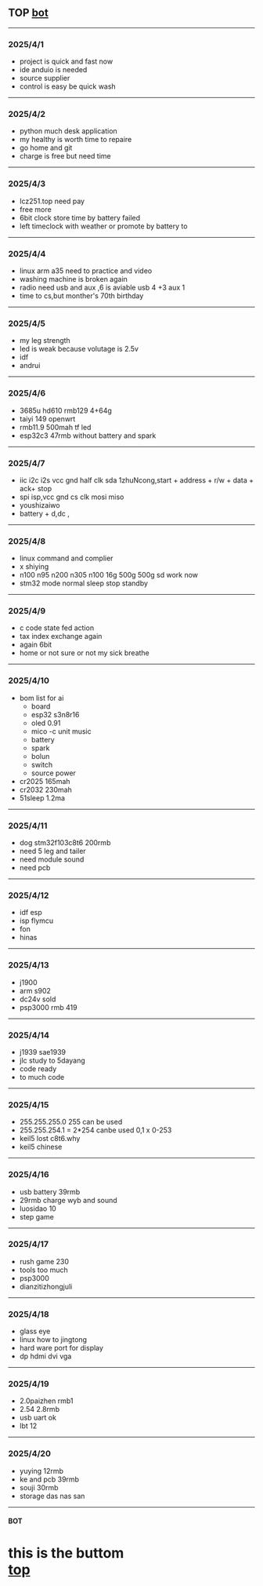 ## TOP [bot](#bot)
---
### 2025/4/1
- project is quick and fast now
- ide  anduio is needed
- source supplier
- control is easy be quick wash
---
### 2025/4/2
- python much desk application
- my healthy is worth time to repaire
- go home and git
- charge is free but need time
---
### 2025/4/3
- lcz251.top need pay
- free more
- 6bit clock store time by battery failed
- left timeclock with weather or promote by battery to 
---
### 2025/4/4
- linux arm a35 need to practice and video
- washing machine is broken again
- radio need usb and aux ,6 is aviable usb 4 +3 aux 1 
- time to cs,but monther's 70th birthday
---
### 2025/4/5
- my leg strength
- led is weak because volutage is 2.5v
- idf
- andrui
---
### 2025/4/6
- 3685u hd610 rmb129 4+64g 
- taiyi 149 openwrt
- rmb11.9 500mah tf led 
- esp32c3 47rmb without battery and spark
---
### 2025/4/7
- iic i2c i2s vcc gnd half clk sda 1zhuNcong,start + address + r/w + data + ack+ stop
- spi isp,vcc gnd cs clk mosi miso
- youshizaiwo
- battery + d,dc ,
---
### 2025/4/8
- linux command and complier
- x shiying 
- n100 n95 n200 n305 n100 16g 500g 500g sd work now
- stm32 mode normal sleep stop standby
---
### 2025/4/9
- c code state fed action
- tax index exchange again
- again 6bit
- home or not sure or not my sick breathe
---
### 2025/4/10
- bom list for ai 
  - board
  - esp32 s3n8r16
  - oled 0.91
  - mico
  -c unit music
  - battery
  - spark
  - bolun
  - switch
  - source power
- cr2025 165mah
- cr2032 230mah
- 51sleep 1.2ma
---
### 2025/4/11
- dog stm32f103c8t6 200rmb
- need 5 leg and tailer
- need module sound
- need pcb
---
### 2025/4/12
- idf esp
- isp flymcu 
- fon
- hinas
---
### 2025/4/13
- j1900
- arm s902
- dc24v sold
- psp3000 rmb 419
---
### 2025/4/14
- j1939 sae1939
- jlc study to 5dayang
- code ready
- to much code
---
### 2025/4/15
- 255.255.255.0 255 can be used 
- 255.255.254.1 = 2*254 canbe used 0,1 x 0-253
- keil5 lost c8t6.why
- keil5 chinese
---
### 2025/4/16
- usb battery 39rmb
- 29rmb charge wyb and sound
- luosidao 10
- step game
---
### 2025/4/17
- rush game 230
- tools too much
- psp3000
- dianzitizhongjuli
---
### 2025/4/18
- glass eye
- linux how to jingtong
- hard ware port for display
- dp hdmi dvi vga
---
### 2025/4/19
- 2.0paizhen rmb1
- 2.54 2.8rmb
- usb uart ok
- lbt 12
---
### 2025/4/20
- yuying 12rmb
- ke and pcb 39rmb
- souji 30rmb
- storage das nas san
---
#### BOT    
this is the buttom   
[top](#top)
=========
